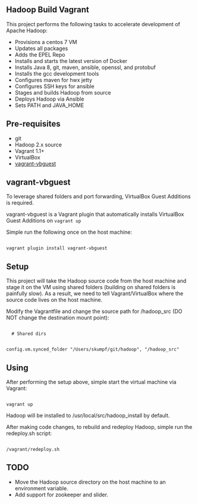 Hadoop Build Vagrant
--------------------
This project performs the following tasks to accelerate development of Apache Hadoop:
* Provisions a centos 7 VM
* Updates all packages
* Adds the EPEL Repo
* Installs and starts the latest version of Docker
* Installs Java 8, git, maven, ansible, openssl, and protobuf
* Installs the gcc development tools
* Configures maven for hwx jetty
* Configures SSH keys for ansible
* Stages and builds Hadoop from source
* Deploys Hadoop via Ansible
* Sets PATH and JAVA_HOME

Pre-requisites
--------------
* git
* Hadoop 2.x source
* Vagrant 1.1+
* VirtualBox
* [vagrant-vbguest](https://github.com/dotless-de/vagrant-vbguest)

vagrant-vbguest
---------------
To leverage shared folders and port forwarding, VirtualBox Guest Additions is required.

vagrant-vbguest is a Vagrant plugin that automatically installs VirtualBox Guest Additions on <code>vagrant up</code>

Simple run the following once on the host machine:

<code>
vagrant plugin install vagrant-vbguest
</code>

Setup
-----
This project will take the Hadoop source code from the host machine and stage it on the VM using shared folders (building on shared folders is painfully slow). As a result, we need to tell Vagrant/VirtualBox where the source code lives on the host machine.

Modify the Vagrantfile and change the source path for /hadoop_src (DO NOT change the destination mount point):

<code>
  # Shared dirs

  config.vm.synced_folder "/Users/skumpf/git/hadoop", "/hadoop_src"
</code>

Using
-----
After performing the setup above, simple start the virtual machine via Vagrant:

<code>
vagrant up
</code>

Hadoop will be installed to /usr/local/src/hadoop_install by default.

After making code changes, to rebuild and redeploy Hadoop, simple run the redeploy.sh script:

<code>
/vagrant/redeploy.sh
</code>

TODO
----
* Move the Hadoop source directory on the host machine to an environment variable.
* Add support for zookeeper and slider.
